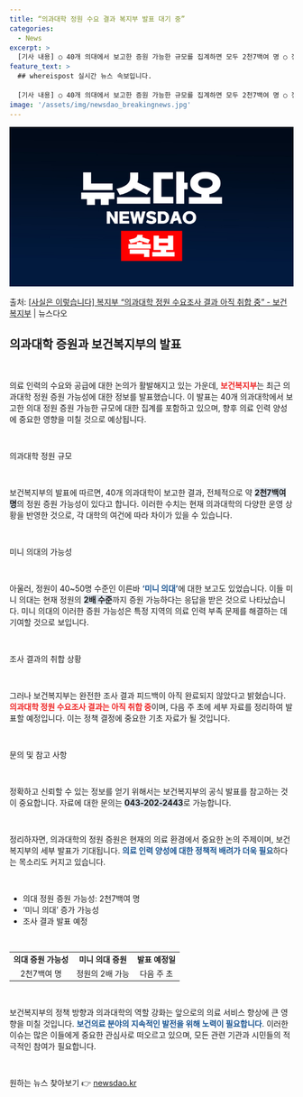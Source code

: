 ```yaml
---
title: “의과대학 정원 수요 결과 복지부 발표 대기 중”
categories:
  - News
excerpt: >
  [기사 내용] ○ 40개 의대에서 보고한 증원 가능한 규모를 집계하면 모두 2천7백여 명 ○ 정원이 40~5…
feature_text: >
  ## whereispost 실시간 뉴스 속보입니다.

  [기사 내용] ○ 40개 의대에서 보고한 증원 가능한 규모를 집계하면 모두 2천7백여 명 ○ 정원이 40~5…
image: '/assets/img/newsdao_breakingnews.jpg'
---
```


![뉴스다오 속보](/assets/img/newsdao_breakingnews.jpg)

<p>출처: <a href="https://newsdao.kr/2512" rel="dofollow">[사실은 이렇습니다] 복지부 “의과대학 정원 수요조사 결과 아직 취합 중” - 보건복지부</a> | 뉴스다오</p>

<h2 data-ke-size="size26">의과대학 증원과 보건복지부의 발표</h2>

<p data-ke-size="size16">&nbsp;</p>

의료 인력의 수요와 공급에 대한 논의가 활발해지고 있는 가운데, <b><span style="color: #ee2323;">보건복지부</span></b>는 최근 의과대학 정원 증원 가능성에 대한 정보를 발표했습니다. 이 발표는 40개 의과대학에서 보고한 의대 정원 증원 가능한 규모에 대한 집계를 포함하고 있으며, 향후 의료 인력 양성에 중요한 영향을 미칠 것으로 예상됩니다. 

<p data-ke-size="size16">&nbsp;</p>

의과대학 정원 규모

<p data-ke-size="size16">&nbsp;</p>

보건복지부의 발표에 따르면, 40개 의과대학이 보고한 결과, 전체적으로 약 <b><span style="background-color: #21538527;">2천7백여 명</span></b>의 정원 증원 가능성이 있다고 합니다. 이러한 수치는 현재 의과대학의 다양한 운영 상황을 반영한 것으로, 각 대학의 여건에 따라 차이가 있을 수 있습니다. 

<p data-ke-size="size16">&nbsp;</p>

미니 의대의 가능성

<p data-ke-size="size16">&nbsp;</p>

아울러, 정원이 40~50명 수준인 이른바 <b><span style="color: #1a5490;">‘미니 의대’</span></b>에 대한 보고도 있었습니다. 이들 미니 의대는 현재 정원의 <b><span style="background-color: #21538527;">2배 수준</span></b>까지 증원 가능하다는 응답을 받은 것으로 나타났습니다. 미니 의대의 이러한 증원 가능성은 특정 지역의 의료 인력 부족 문제를 해결하는 데 기여할 것으로 보입니다.

<p data-ke-size="size16">&nbsp;</p>

조사 결과의 취합 상황

<p data-ke-size="size16">&nbsp;</p>

그러나 보건복지부는 완전한 조사 결과 피드백이 아직 완료되지 않았다고 밝혔습니다. <b><span style="color: #ee2323;">의과대학 정원 수요조사 결과는 아직 취합 중</span></b>이며, 다음 주 초에 세부 자료를 정리하여 발표할 예정입니다. 이는 정책 결정에 중요한 기초 자료가 될 것입니다. 

<p data-ke-size="size16">&nbsp;</p>

문의 및 참고 사항

<p data-ke-size="size16">&nbsp;</p>

정확하고 신뢰할 수 있는 정보를 얻기 위해서는 보건복지부의 공식 발표를 참고하는 것이 중요합니다. 자료에 대한 문의는 <b><span style="background-color: #21538527;">043-202-2443</span></b>로 가능합니다. 

<p data-ke-size="size16">&nbsp;</p>

정리하자면, 의과대학의 정원 증원은 현재의 의료 환경에서 중요한 논의 주제이며, 보건복지부의 세부 발표가 기대됩니다. <b><span style="color: #1a5490;">의료 인력 양성에 대한 정책적 배려가 더욱 필요</span></b>하다는 목소리도 커지고 있습니다. 

<p data-ke-size="size16">&nbsp;</p>

<ul>
  <li>의대 정원 증원 가능성: 2천7백여 명</li>
  <li>‘미니 의대’ 증가 가능성</li>
  <li>조사 결과 발표 예정</li>
</ul>

<p data-ke-size="size16">&nbsp;</p>

<table>
  <tr>
    <td style="text-align: center; height: 17px;"><b>의대 증원 가능성</b></td>
    <td style="text-align: center; height: 17px;"><b>미니 의대 증원</b></td>
    <td style="text-align: center; height: 17px;"><b>발표 예정일</b></td>
  </tr>
  <tr>
    <td style="text-align: center; height: 17px;">2천7백여 명</td>
    <td style="text-align: center; height: 17px;">정원의 2배 가능</td>
    <td style="text-align: center; height: 17px;">다음 주 초</td>
  </tr>
</table>

<p data-ke-size="size16">&nbsp;</p>

보건복지부의 정책 방향과 의과대학의 역할 강화는 앞으로의 의료 서비스 향상에 큰 영향을 미칠 것입니다. <b><span style="color: #1a5490;">보건의료 분야의 지속적인 발전을 위해 노력이 필요합니다</span></b>. 이러한 이슈는 많은 이들에게 중요한 관심사로 떠오르고 있으며, 모든 관련 기관과 시민들의 적극적인 참여가 필요합니다. 

<p data-ke-size="size16">&nbsp;</p> 

원하는 뉴스 찾아보기 👉 <a href="https://newsdao.kr" rel="dofollow">newsdao.kr</a>


